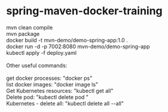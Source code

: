 # spring-maven-docker-training

mvn clean compile \
mvn package \
docker build -t mvn-demo/demo-spring-app:1.0 . \
docker run -d -p 7002:8080 mvn-demo/demo-spring-app \
kubectl apply -f deploy.yaml \
\
Other useful commands: \
\
get docker processes: "docker ps" \
list docker images: "docker image ls" \
Get Kubernetes resources: "kubectl get all" \
Delete pod: "kubectl delete pod <pod label>" \
Kubernetes - delete all: "kubectl delete all --all"

